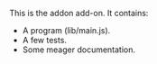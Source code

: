 This is the addon add-on.  It contains:

* A program (lib/main.js).
* A few tests.
* Some meager documentation.
